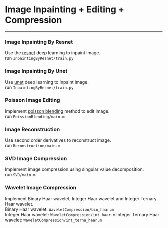 # Image Inpainting + Editing + Compression
---
### Image Inpainting By Resnet   
Use the [resnet](https://arxiv.org/abs/1512.03385) deep learning to inpaint image.      
run `InpaintingByResnet/train.py`   

### Image Inpainting By Unet   
Use [unet](https://arxiv.org/abs/1505.04597) deep learning to inpaint image.     
run `InpaintingByResnet/train.py`   

### Poisson Image Editing
Implement [poisson blending](https://dl.acm.org/citation.cfm?id=882269) method to edit image.     
run `PoissionBlending/main.m`

### Image Reconstruction   
Use second order derivatives to reconstruct image.   
run `Reconstruction/main.m`    

### SVD Image Compression   
Implement image compression using singular value decomposition.      
run `SVD/main.m`   

### Wavelet Image Compression   
Implement Binary Haar wavelet, Integer Haar wavelet and Integer Ternary Haar wavelet.    
Binary Haar wavelet: `WaveletCompression/bin_haar.m`    
Integer Haar wavelet: `WaveletCompression/int_haar.m` 
Integer Ternary Haar wavelet: `WaveletCompression/int_terna_haar.m` 

